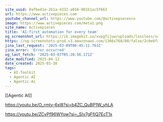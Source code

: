 ```yaml
---
site_uuid: 0afbe41e-2b1a-4332-a016-901b1ac5f663
url: https://www.activepieces.com
youtube_channel_url: https://www.youtube.com/@activepiecesco
image: https://www.activepieces.com/meta1.png
site_name: Activepieces
title: 'AI-first automation for every team'
og_screenshot_url: https://ik.imagekit.io/xvpgfijuw/uploads/lossless/screenshots/20250527_Active_Pieces_og_screenshot.jpeg
https: //og-screenshots-prod.s3.amazonaws.com/1366x768/80/false/2c0e8fad4caa3532f8f3fc771cd1b8c9c00032163d8f8f18ab9155f083d53d6e.jpeg
jina_last_request: '2025-03-09T06:45:11.763Z'
jina_error: 'Error occurred'
og_last_fetch: '2025-03-07T05:20:56.171Z'
date_modified: 2025-04-12
date_created: 2025-03-30
tags:
  - AI-Toolkit
  - Agentic-AI
  - Agentic-Ai
---
```


[[Agentic AI]]

https://youtu.be/O_rmtv-6xl8?si=b4ZC_QuBP1W_yhLA

https://youtu.be/ZCvPf96WYow?si=_SIv7gFfjQ7EcT1x
